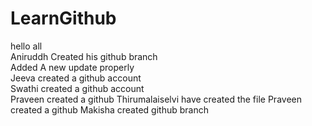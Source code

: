# LearnGithub  
hello all\
Aniruddh Created his github branch<br>
Added A new update properly  
Jeeva created a github account  
Swathi created a github account  
Praveen created a github
Thirumalaiselvi have created the file
Praveen created a github 
Makisha created github branch  
